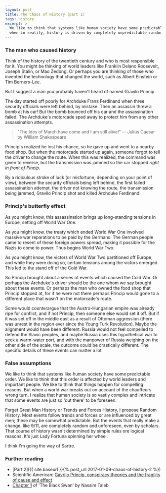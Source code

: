 ```yaml
---
layout: post
title: The Chaos of History (part 1)
tags: history
excerpt: >
  We like to think that systems like human society have some predictable order,
  when in reality, history is driven by completely unpredictable random events.
---
```


### The man who caused history

Think of the history of the twentieth century and who is most responsible for
it. You might be thinking of world leaders like Franklin Delano Roosevelt,
Joseph Stalin, or Mao Zedong. Or perhaps you are thinking of those who invented
the technology that changed the world, such as Albert Einstein or Tim
Berners-Lee.

But I suggest a man you probably haven't heard of named Gravilo Princip.

The day started off poorly for Archduke Franz Ferdinand when three security
officials were left behind, by mistake. Then an assassin threw a bomb at his
car! But the bomb bounced off his car and the assassination failed. The
Archduke's motorcade sped away to protect him from any other assassination
attempts.

> "The Ides of March have come and I am still alive!" -- Julius Caesar by
> William Shakespeare

Princip's realized he lost his chance, so he gave up and went to a nearby food
shop. But when the motorcade started up again, someone forgot to tell the driver
to change the route. When this was realized, the command was given to reverse,
but the transmission was jammed so the car stopped _right in front of Pincip_.

By a ridiculous stroke of luck (or misfortune, depending on your point of view),
between the security officials being left behind, the first failed assassination
attempt, the driver not knowing the route, the transmission being jammed,
Gravilo Princip shot and killed Archduke Ferdinand

### Princip's butterfly effect

As you might know, this assassination brings up long-standing tensions in
Europe, setting off World War One.

As you might know, the treaty which ended World War One involved massive war
reparations to be paid by the Germans. The German people came to resent of these
foreign powers spread, making it possible for the Nazis to come to power. Thus
begins World War Two.

As you might know, the victors of World War Two partitioned off Europe, and
while they were doing so, certain tensions among the victors emerged. This led
to the stand off of the Cold War.

So Princip brought about a series of events which caused the Cold War. Or
perhaps the Archduke's driver should be the one whom we say brought about these
events. Or perhaps the man who owned the food shop that Princip stopped at, for
if he were not there perhaps Princip would gone to a different place that wasn't
on the motorcade's route.

Some would counterargue that the Austro-Hungarian empire was already ripe for
conflict, and if not Princip, then someone else would set it off. But if it was
set off in the middle east as a result of Ottoman aggression (there was unrest
in the region ever since the Young Turk Revolution). Maybe the alignment would
have been different. Russia would not feel compelled to defend the Slavic
peoples, and maybe Russia uses this hypothetical war to seek a warm-water port,
and with the manpower of Russia weighing on the other side of the scale, the
outcome could be drastically different. The specific details of these events can
matter a lot

### False assumptions

We like to think that systems like human society have some predictable order. We
like to think that this order is affected by world leaders and important
people. We like to think that things happen for compelling reasons. But when a
world war breaks out on account of the chauffeurs wrong turn, I realize that
human society is so vastly complex and intricate that some events are just so
'out there' to be foreseen.

Forget Great Man History or Trends and Forces History, I propose Random
History. Most events follow trends and forces or are influenced by great men;
these may be somewhat predictable. But the events that really make a change,
like 9/11, are completely random and unforeseen, even by scholars. That course
of history wasn't determined by simple rules ore logical reasons. It's just Lady
Fortuna spinning her wheel.

I think I'm going the way of Sartre.

### Further reading

- [Part 2]({{ site.baseurl }}{% post_url 2017-01-09-chaos-of-history-2 %})
- Scientific American: [Gavrilo Princip, conspiracy theories and the fragility of cause and effect](http://blogs.scientificamerican.com/the-curious-wavefunction/gavrilo-princip-conspiracy-theories-and-the-fragility-of-cause-and-effect/)
- [Chapter 1](http://www.nytimes.com/2007/04/22/books/chapters/0422-1st-tale.html?_r=0) of 'The Black Swan' by Nassim Taleb
